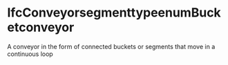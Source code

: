 IfcConveyorsegmenttypeenumBucketconveyor
========================================
A conveyor in the form of connected buckets or segments that move in a
continuous loop


